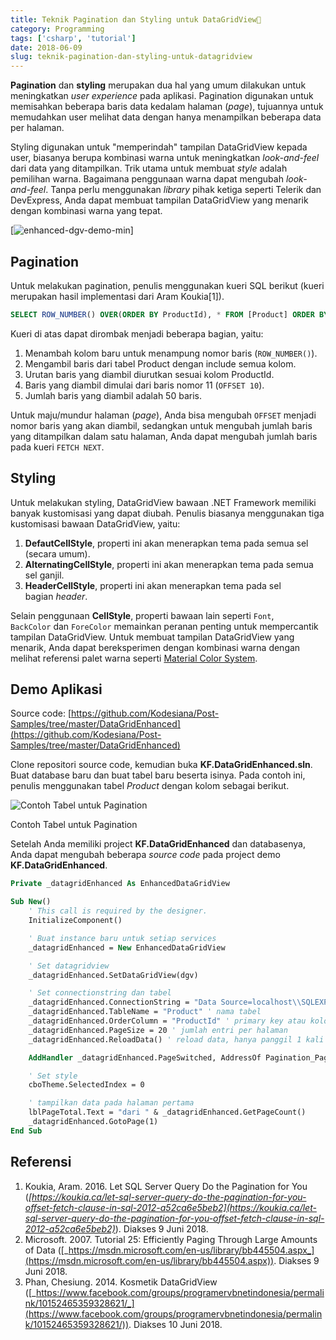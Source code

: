```yaml
---
title: Teknik Pagination dan Styling untuk DataGridView📑
category: Programming
tags: ['csharp', 'tutorial']
date: 2018-06-09
slug: teknik-pagination-dan-styling-untuk-datagridview
---
```


**Pagination** dan **styling** merupakan dua hal yang umum dilakukan untuk meningkatkan *user experience* pada aplikasi. Pagination digunakan untuk memisahkan beberapa baris data kedalam halaman (_page_), tujuannya untuk memudahkan user melihat data dengan hanya menampilkan beberapa data per halaman.

Styling digunakan untuk "memperindah" tampilan DataGridView kepada user, biasanya berupa kombinasi warna untuk meningkatkan *look-and-feel* dari data yang ditampilkan. Trik utama untuk membuat *style* adalah pemilihan warna. Bagaimana penggunaan warna dapat mengubah *look-and-feel*. Tanpa perlu menggunakan _library_ pihak ketiga seperti Telerik dan DevExpress, Anda dapat membuat tampilan DataGridView yang menarik dengan kombinasi warna yang tepat.

[![enhanced-dgv-demo-min](https://blob.kodesiana.com/kodesiana-public-assets/posts/2018/9/42081976985_c793f5c1c1_o.png)]

## Pagination

Untuk melakukan pagination, penulis menggunakan kueri SQL berikut (kueri merupakan hasil implementasi dari Aram Koukia\[1\]).

```sql
SELECT ROW_NUMBER() OVER(ORDER BY ProductId), * FROM [Product] ORDER BY [ProductId] OFFSET 10 ROWS FETCH NEXT 50 ROWS ONLY;
```

Kueri di atas dapat dirombak menjadi beberapa bagian, yaitu:

1. Menambah kolom baru untuk menampung nomor baris (`ROW_NUMBER()`).
2. Mengambil baris dari tabel Product dengan include semua kolom.
3. Urutan baris yang diambil diurutkan sesuai kolom ProductId.
4. Baris yang diambil dimulai dari baris nomor 11 (`OFFSET 10`).
5. Jumlah baris yang diambil adalah 50 baris.

Untuk maju/mundur halaman (_page_), Anda bisa mengubah `OFFSET` menjadi nomor baris yang akan diambil, sedangkan untuk mengubah jumlah baris yang ditampilkan dalam satu halaman, Anda dapat mengubah jumlah baris pada kueri `FETCH NEXT`.

## Styling

Untuk melakukan styling, DataGridView bawaan .NET Framework memiliki banyak kustomisasi yang dapat diubah. Penulis biasanya menggunakan tiga kustomisasi bawaan DataGridView, yaitu:

1. **DefautCellStyle**, properti ini akan menerapkan tema pada semua sel (secara umum).
2. **AlternatingCellStyle**, properti ini akan menerapkan tema pada semua sel ganjil.
3. **HeaderCellStyle**, properti ini akan menerapkan tema pada sel bagian *header*.

Selain penggunaan **CellStyle**, properti bawaan lain seperti `Font`, `BackColor` dan `ForeColor` memainkan peranan penting untuk mempercantik tampilan DataGridView. Untuk membuat tampilan DataGridView yang menarik, Anda dapat bereksperimen dengan kombinasi warna dengan melihat referensi palet warna seperti [Material Color System](https://material.io/design/color/the-color-system.html).

## Demo Aplikasi

Source code:
[https://github.com/Kodesiana/Post-Samples/tree/master/DataGridEnhanced](https://github.com/Kodesiana/Post-Samples/tree/master/DataGridEnhanced)

Clone repositori source code, kemudian buka **KF.DataGridEnhanced.sln**. Buat database baru dan buat tabel baru beserta isinya. Pada contoh ini, penulis menggunakan tabel *Product* dengan kolom sebagai berikut.

![Contoh Tabel untuk Pagination](https://blob.kodesiana.com/kodesiana-public-assets/posts/2018/9/42265141214_37dcf83fae_o_d.png)

Contoh Tabel untuk Pagination

Setelah Anda memiliki project **KF.DataGridEnhanced** dan databasenya, Anda dapat mengubah beberapa _source code_ pada project demo **KF.DataGridEnhanced**.

```vb
Private _datagridEnhanced As EnhancedDataGridView

Sub New()
    ' This call is required by the designer.
    InitializeComponent()

    ' Buat instance baru untuk setiap services
    _datagridEnhanced = New EnhancedDataGridView

    ' Set datagridview
    _datagridEnhanced.SetDataGridView(dgv)

    ' Set connectionstring dan tabel
    _datagridEnhanced.ConnectionString = "Data Source=localhost\\SQLEXPRESS;Initial Catalog=WiyataBhakti;Integrated Security=True"
    _datagridEnhanced.TableName = "Product" ' nama tabel
    _datagridEnhanced.OrderColumn = "ProductId" ' primary key atau kolom lain untuk ordering
    _datagridEnhanced.PageSize = 20 ' jumlah entri per halaman
    _datagridEnhanced.ReloadData() ' reload data, hanya panggil 1 kali sebelum ambil data

    AddHandler _datagridEnhanced.PageSwitched, AddressOf Pagination_PageSwitched ' event handler halaman

    ' Set style
    cboTheme.SelectedIndex = 0

    ' tampilkan data pada halaman pertama
    lblPageTotal.Text = "dari " & _datagridEnhanced.GetPageCount()
    _datagridEnhanced.GotoPage(1)
End Sub
```

## Referensi

1. Koukia, Aram. 2016. Let SQL Server Query Do the Pagination for You (_[https://koukia.ca/let-sql-server-query-do-the-pagination-for-you-offset-fetch-clause-in-sql-2012-a52ca6e5beb2](https://koukia.ca/let-sql-server-query-do-the-pagination-for-you-offset-fetch-clause-in-sql-2012-a52ca6e5beb2)_). Diakses 9 Juni 2018.
2. Microsoft. 2007. Tutorial 25: Efficiently Paging Through Large Amounts of Data ([_https://msdn.microsoft.com/en-us/library/bb445504.aspx_](https://msdn.microsoft.com/en-us/library/bb445504.aspx)). Diakses 9 Juni 2018.
3. Phan, Chesiung. 2014. Kosmetik DataGridView ([_https://www.facebook.com/groups/programervbnetindonesia/permalink/10152465359328621/_](https://www.facebook.com/groups/programervbnetindonesia/permalink/10152465359328621/)). Diakses 10 Juni 2018.
